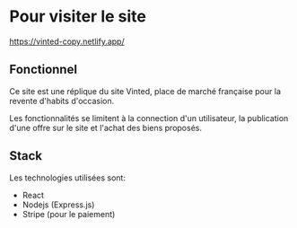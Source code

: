 # Pour visiter le site

https://vinted-copy.netlify.app/

## Fonctionnel

Ce site est une réplique du site Vinted, place de marché française pour la revente d'habits d'occasion.

Les fonctionnalités se limitent à la connection d'un utilisateur, la publication d'une offre sur le site et l'achat des biens proposés.

## Stack

Les technologies utilisées sont:

- React
- Nodejs (Express.js)
- Stripe (pour le paiement)
